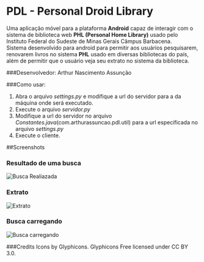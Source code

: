PDL - Personal Droid Library
=====

Uma aplicação móvel para a plataforma **Android** capaz de interagir com o sistema de biblioteca web **PHL (Personal Home Library)** usado pelo Instituto Federal do Sudeste de Minas Gerais Câmpus Barbacena.<br>
Sistema desenvolvido para android para permitir aos usuários pesquisarem, renovarem livros no sistema **PHL** usado em diversas bibliotecas do país, além de permitir que o usuário veja seu extrato no sistema da biblioteca.

###Desenvolvedor:
Arthur Nascimento Assunção

###Como usar:
1. Abra o arquivo *settings.py* e modifique a url do servidor para a da máquina onde será executado.
2. Execute o arquivo *servidor.py*
3. Modifique a url do servidor no arquivo *Constantes.java*(com.arthurassuncao.pdl.util) para a url especificada no arquivo *settings.py*
4. Execute o cliente.

##Screenshots

### Resultado de uma busca
![Busca Realiazada](https://raw.github.com/ArthurAssuncao/Personal_Droid_Library/master/screenshots/busca_realizada.png)

### Extrato
![Extrato](https://raw.github.com/ArthurAssuncao/Personal_Droid_Library/master/screenshots/extrato.png)

### Busca carregando
![Busca carregando](https://raw.github.com/ArthurAssuncao/Personal_Droid_Library/master/screenshots/busca_carregando.png)


###Credits
Icons by Glyphicons. Glyphicons Free licensed under CC BY 3.0.

